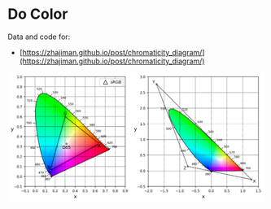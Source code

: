 # Do Color

Data and code for:

- [https://zhajiman.github.io/post/chromaticity_diagram/](https://zhajiman.github.io/post/chromaticity_diagram/)

![two_diagrams](./fig/two_diagrams.png)
